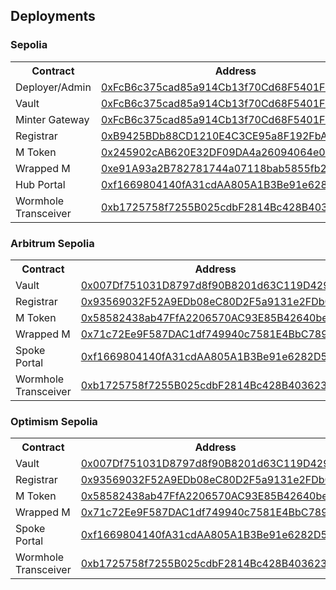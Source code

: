 ## Deployments

### Sepolia

<table>
    <tr>
        <th>Contract</th>
        <th>Address</th>
    </tr>
    <tr>
        <td>Deployer/Admin</td>
        <td><a href="https://sepolia.etherscan.io/address/0xFcB6c375cad85a914Cb13f70Cd68F5401FBECdFC" target="_blank">0xFcB6c375cad85a914Cb13f70Cd68F5401FBECdFC</a></td>
    </tr>
    <tr>
        <td>Vault</td>
        <td><a href="https://sepolia.etherscan.io/address/0xFcB6c375cad85a914Cb13f70Cd68F5401FBECdFC" target="_blank">0xFcB6c375cad85a914Cb13f70Cd68F5401FBECdFC</a></td>
    </tr>
    <tr>
        <td>Minter Gateway</td>
        <td><a href="https://sepolia.etherscan.io/address/0xFcB6c375cad85a914Cb13f70Cd68F5401FBECdFC" target="_blank">0xFcB6c375cad85a914Cb13f70Cd68F5401FBECdFC</a></td>
    </tr>
    <tr>
        <td>Registrar</td>
        <td><a href="https://sepolia.etherscan.io/address/0xB9425BDb88CD1210E4C3CE95a8F192FbAa7a7F34" target="_blank">0xB9425BDb88CD1210E4C3CE95a8F192FbAa7a7F34</a></td>
    </tr>
    <tr>
        <td>M Token</td>
        <td><a href="https://sepolia.etherscan.io/address/0x245902cAB620E32DF09DA4a26094064e096dd480" target="_blank">0x245902cAB620E32DF09DA4a26094064e096dd480</a></td>
    </tr>
    <tr>
        <td>Wrapped M</td>
        <td><a href="https://sepolia.etherscan.io/address/0xe91A93a2B782781744a07118bab5855fb256b881" target="_blank">0xe91A93a2B782781744a07118bab5855fb256b881</a></td>
    </tr>
    <tr>
        <td>Hub Portal</td>
        <td><a href="https://sepolia.etherscan.io/address/0xf1669804140fA31cdAA805A1B3Be91e6282D5e41" target="_blank">0xf1669804140fA31cdAA805A1B3Be91e6282D5e41</a></td>
    </tr>
    <tr>
        <td>Wormhole Transceiver</td>
        <td><a href="https://sepolia.etherscan.io/address/0xb1725758f7255B025cdbF2814Bc428B403623562" target="_blank">0xb1725758f7255B025cdbF2814Bc428B403623562</a></td>
    </tr>
</table>

### Arbitrum Sepolia

<table>
    <tr>
        <th>Contract</th>
        <th>Address</th>
    </tr>
    <tr>
        <td>Vault</td>
        <td><a href="https://sepolia.arbiscan.io/address/0x007Df751031D8797d8f90B8201d63C119D42958e" target="_blank">0x007Df751031D8797d8f90B8201d63C119D42958e</a></td>
    </tr>
    <tr>
        <td>Registrar</td>
        <td><a href="https://sepolia.arbiscan.io/address/0x93569032F52A9EDb08eC80D2F5a9131e2FDb0d3B" target="_blank">0x93569032F52A9EDb08eC80D2F5a9131e2FDb0d3B</a></td>
    </tr>
    <tr>
        <td>M Token</td>
        <td><a href="https://sepolia.arbiscan.io/address/0x58582438ab47FfA2206570AC93E85B42640bef09" target="_blank">0x58582438ab47FfA2206570AC93E85B42640bef09</a></td>
    </tr>
    <tr>
        <td>Wrapped M</td>
        <td><a href="https://sepolia.arbiscan.io/address/0x71c72Ee9F587DAC1df749940c7581E4BbC789F85" target="_blank">0x71c72Ee9F587DAC1df749940c7581E4BbC789F85</a></td>
    </tr>
    <tr>
        <td>Spoke Portal</td>
        <td><a href="https://sepolia.arbiscan.io/address/0xf1669804140fA31cdAA805A1B3Be91e6282D5e41" target="_blank">0xf1669804140fA31cdAA805A1B3Be91e6282D5e41</a></td>
    </tr>
    <tr>
        <td>Wormhole Transceiver</td>
        <td><a href="https://sepolia.arbiscan.io/address/0xb1725758f7255B025cdbF2814Bc428B403623562" target="_blank">0xb1725758f7255B025cdbF2814Bc428B403623562</a></td>
    </tr>
</table>

### Optimism Sepolia

<table>
    <tr>
        <th>Contract</th>
        <th>Address</th>
    </tr>
    <tr>
        <td>Vault</td>
        <td><a href="https://sepolia-optimism.etherscan.io/address/0x007Df751031D8797d8f90B8201d63C119D42958e" target="_blank">0x007Df751031D8797d8f90B8201d63C119D42958e</a></td>
    </tr>
    <tr>
        <td>Registrar</td>
        <td><a href="https://sepolia-optimism.etherscan.io/address/0x93569032F52A9EDb08eC80D2F5a9131e2FDb0d3B" target="_blank">0x93569032F52A9EDb08eC80D2F5a9131e2FDb0d3B</a></td>
    </tr>
    <tr>
        <td>M Token</td>
        <td><a href="https://sepolia-optimism.etherscan.io/address/0x58582438ab47FfA2206570AC93E85B42640bef09" target="_blank">0x58582438ab47FfA2206570AC93E85B42640bef09</a></td>
    </tr>
    <tr>
        <td>Wrapped M</td>
        <td><a href="https://sepolia-optimism.etherscan.io/address/0x71c72Ee9F587DAC1df749940c7581E4BbC789F85" target="_blank">0x71c72Ee9F587DAC1df749940c7581E4BbC789F85</a></td>
    </tr>
    <tr>
        <td>Spoke Portal</td>
        <td><a href="https://sepolia-optimism.etherscan.io/address/0xf1669804140fA31cdAA805A1B3Be91e6282D5e41" target="_blank">0xf1669804140fA31cdAA805A1B3Be91e6282D5e41</a></td>
    </tr>
    <tr>
        <td>Wormhole Transceiver</td>
        <td><a href="https://sepolia-optimism.etherscan.io/address/0xb1725758f7255B025cdbF2814Bc428B403623562" target="_blank">0xb1725758f7255B025cdbF2814Bc428B403623562</a></td>
    </tr>
</table>

